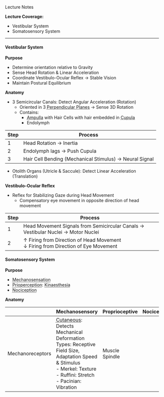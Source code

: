Lecture Notes

**Lecture Coverage:**
- Vestibular System
- Somatosensory System

---
#### **Vestibular System**
**Purpose**
- Determine orientation relative to Gravity
- Sense Head Rotation & Linear Acceleration
- Coordinate Vestibulo-Ocular Reflex → Stable Vision
- Maintain Postural Equilibrium

**Anatomy**
- 3 Semicircular Canals: Detect Angular Acceleration (Rotation)
	- Oriented in 3 <abbr Title="Anterior Vertical, Posterior Vertical & Horizontal">Perpendicular Planes</abbr> → Sense 3D Rotation
	- Contains: 
		- <abbr Title="Swelling">Ampulla</abbr> with Hair Cells with hair embedded in <abbr Title="Gelatinous Diaphragm">Cupula</abbr>
		- Endolymph

| Step | Process                                                 |
| ---- | ------------------------------------------------------- |
| 1    | Head Rotation → Inertia                                 |
| 2    | Endolymph lags → Push Cupula                            |
| 3    | Hair Cell Bending (Mechanical Stimulus) → Neural Signal |

- Otolith Organs (Utricle & Saccule): Detect Linear Acceleration (Translation)

**Vestibulo-Ocular Reflex**
- Reflex for Stabilizing Gaze during Head Movement
	- Compensatory eye movement in opposite direction of head movement

| Step | Process                                                                             |
| ---- | ----------------------------------------------------------------------------------- |
| 1    | Head Movement Signals from Semicircular Canals → Vestibular Nuclei → Motor Nuclei   |
| 2    | ↑ Firing from Direction of Head Movement<br>↓ Firing from Direction of Eye Movement |


#### **Somatosensory System**
**Purpose**
- <abbr Title="Touch, Pressure & Vibration">Mechanosensation</abbr>
- <abbr Title="Sense of Body Part Movement">Prioperception</abbr>: <abbr Title="Sense of Joint movement direction & velocity">Kinaesthesia</abbr>
- <abbr Title="Neural Encoding of Noxious Stimuli">Nociception</abbr>

**Anatomy**

|                  | Mechanosensory                                                                                                                                                                                                                    | Proprioceptive | Nociceptive |
| ---------------- | --------------------------------------------------------------------------------------------------------------------------------------------------------------------------------------------------------------------------------- | -------------- | ----------- |
| Mechanoreceptors | <abbr Title="Encapsulated Nerve Endings in Skin">Cutaneous</abbr>: Detects Mechanical Deformation<br>Types: Receptive Field Size, Adaptation Speed & Stimulus<br>- Merkel: Texture<br>- Ruffini: Stretch<br>- Pacinian: Vibration | Muscle Spindle |             |
